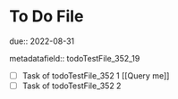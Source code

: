 # To Do File

due:: 2022-08-31

metadatafield:: todoTestFile_352\_19

- [ ] Task of todoTestFile_352 1 [[Query me]]
- [ ] Task of todoTestFile_352 2
